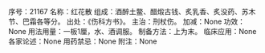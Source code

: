 序号：21167
名称：红花散
组成：酒醉土鳖、醋煅古钱、炙乳香、炙没药、苏木节、巴霜各等分。
出处：《伤科方书》。
主治：刑杖伤。
加减：None
功效：None
用法用量：一板1厘，水、酒调服。
制备方法：上为末。
临床应用：None
各家论述：None
用药禁忌：None
附注：None
